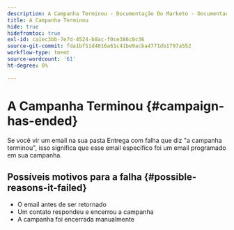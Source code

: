 ```yaml
---
description: A Campanha Terminou - Documentação Do Marketo - Documentação Do Produto
title: A Campanha Terminou
hide: true
hidefromtoc: true
exl-id: ca1ec3bb-7e7d-4524-b8ac-f0ce386c0c36
source-git-commit: fda1bf51d4016a61c41be9acba4771db1797a552
workflow-type: tm+mt
source-wordcount: '61'
ht-degree: 0%

---
```


# A Campanha Terminou {#campaign-has-ended}

Se você vir um email na sua pasta Entrega com falha que diz &quot;a campanha terminou&quot;, isso significa que esse email específico foi um email programado em sua campanha.

## Possíveis motivos para a falha {#possible-reasons-it-failed}

* O email antes de ser retornado
* Um contato respondeu e encerrou a campanha
* A campanha foi encerrada manualmente
